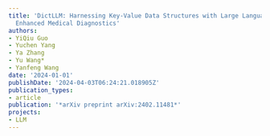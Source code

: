 ```yaml
---
title: 'DictLLM: Harnessing Key-Value Data Structures with Large Language Models for
  Enhanced Medical Diagnostics'
authors:
- YiQiu Guo
- Yuchen Yang
- Ya Zhang
- Yu Wang*
- Yanfeng Wang
date: '2024-01-01'
publishDate: '2024-04-03T06:24:21.018905Z'
publication_types:
- article
publication: '*arXiv preprint arXiv:2402.11481*'
projects:
- LLM
---
```

